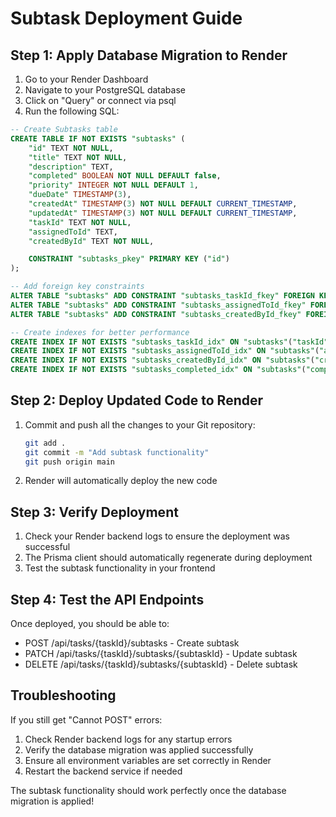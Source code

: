 # Subtask Deployment Guide

## Step 1: Apply Database Migration to Render

1. Go to your Render Dashboard
2. Navigate to your PostgreSQL database
3. Click on "Query" or connect via psql
4. Run the following SQL:

```sql
-- Create Subtasks table
CREATE TABLE IF NOT EXISTS "subtasks" (
    "id" TEXT NOT NULL,
    "title" TEXT NOT NULL,
    "description" TEXT,
    "completed" BOOLEAN NOT NULL DEFAULT false,
    "priority" INTEGER NOT NULL DEFAULT 1,
    "dueDate" TIMESTAMP(3),
    "createdAt" TIMESTAMP(3) NOT NULL DEFAULT CURRENT_TIMESTAMP,
    "updatedAt" TIMESTAMP(3) NOT NULL DEFAULT CURRENT_TIMESTAMP,
    "taskId" TEXT NOT NULL,
    "assignedToId" TEXT,
    "createdById" TEXT NOT NULL,

    CONSTRAINT "subtasks_pkey" PRIMARY KEY ("id")
);

-- Add foreign key constraints
ALTER TABLE "subtasks" ADD CONSTRAINT "subtasks_taskId_fkey" FOREIGN KEY ("taskId") REFERENCES "tasks"("id") ON DELETE CASCADE ON UPDATE CASCADE;
ALTER TABLE "subtasks" ADD CONSTRAINT "subtasks_assignedToId_fkey" FOREIGN KEY ("assignedToId") REFERENCES "users"("id") ON DELETE SET NULL ON UPDATE CASCADE;
ALTER TABLE "subtasks" ADD CONSTRAINT "subtasks_createdById_fkey" FOREIGN KEY ("createdById") REFERENCES "users"("id") ON DELETE RESTRICT ON UPDATE CASCADE;

-- Create indexes for better performance
CREATE INDEX IF NOT EXISTS "subtasks_taskId_idx" ON "subtasks"("taskId");
CREATE INDEX IF NOT EXISTS "subtasks_assignedToId_idx" ON "subtasks"("assignedToId");
CREATE INDEX IF NOT EXISTS "subtasks_createdById_idx" ON "subtasks"("createdById");
CREATE INDEX IF NOT EXISTS "subtasks_completed_idx" ON "subtasks"("completed");
```

## Step 2: Deploy Updated Code to Render

1. Commit and push all the changes to your Git repository:
   ```bash
   git add .
   git commit -m "Add subtask functionality"
   git push origin main
   ```

2. Render will automatically deploy the new code

## Step 3: Verify Deployment

1. Check your Render backend logs to ensure the deployment was successful
2. The Prisma client should automatically regenerate during deployment
3. Test the subtask functionality in your frontend

## Step 4: Test the API Endpoints

Once deployed, you should be able to:
- POST /api/tasks/{taskId}/subtasks - Create subtask
- PATCH /api/tasks/{taskId}/subtasks/{subtaskId} - Update subtask  
- DELETE /api/tasks/{taskId}/subtasks/{subtaskId} - Delete subtask

## Troubleshooting

If you still get "Cannot POST" errors:
1. Check Render backend logs for any startup errors
2. Verify the database migration was applied successfully
3. Ensure all environment variables are set correctly in Render
4. Restart the backend service if needed

The subtask functionality should work perfectly once the database migration is applied!
